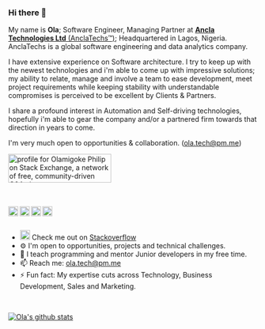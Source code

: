 ### Hi there 👋

My name is **Ola**; Software Engineer, Managing Partner at [**Ancla Technologies Ltd** (AnclaTechs™)](https://anclatechs.com); Headquartered in Lagos, Nigeria. 
AnclaTechs is a global software engineering and data analytics company.

I have extensive experience on Software architecture. I try to keep up with the newest technologies and i'm able to come up with impressive solutions; my ability to relate, manage and involve a team to ease development, meet project requirements while keeping stability with understandable compromises is perceived to be excellent by Clients & Partners.

I share a profound interest in Automation and Self-driving technologies, hopefully i'm able to gear the company and/or a partnered firm towards that direction in years to come.

I'm very much open to opportunities & collaboration. (ola.tech@pm.me)

<a href="https://stackexchange.com/users/15942784/olamigoke-philip"><img src="https://stackexchange.com/users/flair/15942784.png" width="208" height="58" alt="profile for Olamigoke Philip on Stack Exchange, a network of free, community-driven Q&amp;A sites" title="profile for Olamigoke Philip on Stack Exchange, a network of free, community-driven Q&amp;A sites" /></a>

<br/>
<br/>
<a href="https://www.linkedin.com/in/olamigokayphils/">
  <img align="left" alt="LinkedIn" width="20px" src="https://cdn.jsdelivr.net/npm/simple-icons@v3/icons/linkedin.svg" />
</a>
<a href="https://www.instagram.com/olamigokayphils/">
  <img align="left" alt="Instagram" width="20px" src="https://cdn.jsdelivr.net/npm/simple-icons@v3/icons/instagram.svg" />
</a>
<a href="https://twitter.com/olamigokayphils">
  <img align="left" alt="Twitter" width="20px" src="https://cdn.jsdelivr.net/npm/simple-icons@v3/icons/twitter.svg" />
</a>
<a href="https://facebook.com/olamigokayphils">
  <img align="left" alt="Facebook" width="20px" src="https://cdn.jsdelivr.net/npm/simple-icons@v3/icons/facebook.svg" />
</a>
<br/>
<br/>


-    <span><img width="20px" src="https://upload.wikimedia.org/wikipedia/commons/e/ef/Stack_Overflow_icon.svg"/> Check me out on [Stackoverflow](https://stackoverflow.com/users/11504201/olamigoke-philip)</span>
-   ⚙️ I'm open to opportunities, projects and technical challenges.
-   🌱 I teach programming and mentor Junior developers in my free time.
-   📫 Reach me: ola.tech@pm.me
-   ⚡ Fun fact: My expertise cuts across Technology, Business Development, Sales and Marketing.

<br/>

[![Ola's github stats](https://github-readme-stats.vercel.app/api?username=olamigokayphils&hide_rank=true&show_icons=true&count_private=true)](https://github.com/anuraghazra/github-readme-stats)
